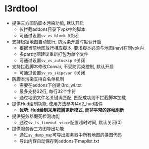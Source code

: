 # l3rdtool
- 提供三方图防脚本污染功能, 默认开启
  - 仅拦截addons目录下vpk中的脚本
  - 可通过设置`sv_vs_block 0`关闭
- 支持根据地图自动放行, 防污染开启时默认开启
  - 根据当前地图放行相应脚本, 要求脚本必须与地图(nav)在同vpk内
  - 多part地图建议重新打包为单个文件
  - 可通过设置`sv_vs_autoskip 0`关闭
- 支持拦截脚本修改Convar, 不受防污染控制, 默认开启
  - 可通过设置`sv_vs_skipcvar 0`关闭
- 防脚本污染支持白名单机制
  - 需要在addons下创建l3rd_wl.txt
  - 最多支持32行, 每行32个字符
  - 通过地图文件名关键词匹配, 匹配成功则不拦截脚本加载
- 提供Hud绘制功能, 使用方法参考l4d2_hud插件
  - **优势: Hud绘制采用按需更新模式, 而非平常的逐帧刷新**
- 提供服务器假死检测功能
  - 通过`sv_fs_timeout <sec>`配置超时时间, 默认关闭(0)
- 提供服务器三方图导出功能
  - 通过`sv_dump_map`可导出服务器中所有地图的换图代码
  - 导出内容自动保存到addons下maplist.txt
